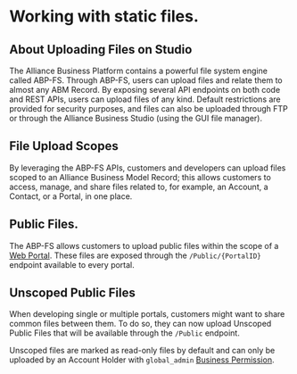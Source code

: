 # Working with static files.

## About Uploading Files on Studio

The Alliance Business Platform contains a powerful file system engine called ABP-FS. Through ABP-FS, users can upload files and relate them to almost any ABM Record. By exposing several API endpoints on both code and REST APIs, users can upload files of any kind. Default restrictions are provided for security purposes, and files can also be uploaded through FTP or through the Alliance Business Studio (using the GUI file manager).

## File Upload Scopes

By leveraging the ABP-FS APIs, customers and developers can upload files scoped to an Alliance Business Model Record; this allows customers to access, manage, and share files related to, for example, an Account, a Contact, or a Portal, in one place.


## Public Files.

The ABP-FS allows customers to upload public files within the scope of a [Web Portal](/Web-Development/Web-Portals.md). These files are exposed through the `/Public/{PortalID}` endpoint available to every portal.

## Unscoped Public Files

When developing single or multiple portals, customers might want to share common files between them. To do so, they can now upload Unscoped Public Files that will be available through the `/Public` endpoint.

Unscoped files are marked as read-only files by default and can only be uploaded by an Account Holder with `global_admin` [Business Permission](/Components/Alliance-Passport-Service/Business-Permissions.md).